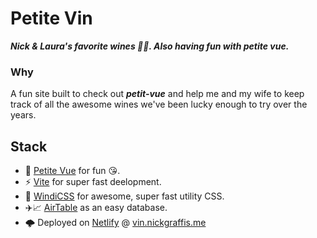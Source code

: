 # Petite Vin
**_Nick &amp; Laura's favorite wines 🍇🍷. Also having fun with petite vue._**

### Why
A fun site built to check out **_petit-vue_** and help me and my wife to keep track of all the awesome
wines we've been lucky enough to try over the years.

## Stack
* 🐣 [Petite Vue](https://github.com/vuejs/petite-vue) for fun 😘.
* ⚡️ [Vite](https://vitejs.dev) for super fast deelopment.
* 💨 [WindiCSS](https://windicss.org) for awesome, super fast utility CSS.
* ✈️📈 [AirTable](https://airtable.com) as an easy database.
* 🌩 Deployed on [Netlify](netlify.com) @ [vin.nickgraffis.me](https://vin.nickgraffis.me)

